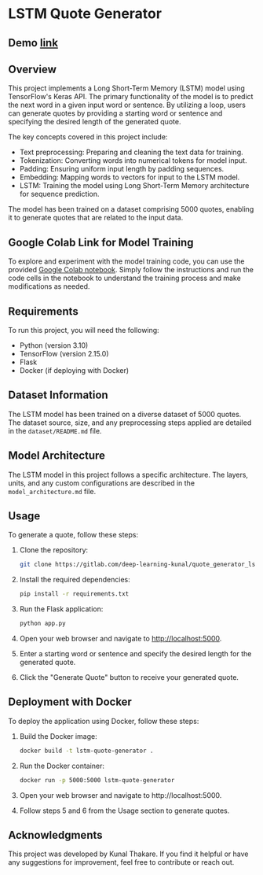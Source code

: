 # LSTM Quote Generator

## Demo [link](https://quote-generator-lstm-kunal.onrender.com)

## Overview

This project implements a Long Short-Term Memory (LSTM) model using TensorFlow's Keras API. The primary functionality of the model is to predict the next word in a given input word or sentence. By utilizing a loop, users can generate quotes by providing a starting word or sentence and specifying the desired length of the generated quote.

The key concepts covered in this project include:

- Text preprocessing: Preparing and cleaning the text data for training.
- Tokenization: Converting words into numerical tokens for model input.
- Padding: Ensuring uniform input length by padding sequences.
- Embedding: Mapping words to vectors for input to the LSTM model.
- LSTM: Training the model using Long Short-Term Memory architecture for sequence prediction.

The model has been trained on a dataset comprising 5000 quotes, enabling it to generate quotes that are related to the input data.

## Google Colab Link for Model Training

To explore and experiment with the model training code, you can use the provided [Google Colab notebook](https://colab.research.google.com/drive/1W9kgorcb39qiOHYCOiIIA7z-tav6aqbN). Simply follow the instructions and run the code cells in the notebook to understand the training process and make modifications as needed.

## Requirements

To run this project, you will need the following:

- Python (version 3.10)
- TensorFlow (version 2.15.0)
- Flask 
- Docker (if deploying with Docker)

## Dataset Information

The LSTM model has been trained on a diverse dataset of 5000 quotes. The dataset source, size, and any preprocessing steps applied are detailed in the `dataset/README.md` file.

## Model Architecture

The LSTM model in this project follows a specific architecture. The layers, units, and any custom configurations are described in the `model_architecture.md` file.

## Usage

To generate a quote, follow these steps:

1. Clone the repository:

   ```bash
   git clone https://gitlab.com/deep-learning-kunal/quote_generator_lstm.git
   ```

2. Install the required dependencies:
   ```bash
   pip install -r requirements.txt
   ```
3. Run the Flask application:
   ```bash
   python app.py
   ```

4. Open your web browser and navigate to [http://localhost:5000](http://localhost:5000).

5. Enter a starting word or sentence and specify the desired length for the generated quote.

6. Click the "Generate Quote" button to receive your generated quote.

## Deployment with Docker
To deploy the application using Docker, follow these steps:

1. Build the Docker image:

   ```bash
   docker build -t lstm-quote-generator .
3. Run the Docker container:
   ```bash
   docker run -p 5000:5000 lstm-quote-generator
4. Open your web browser and navigate to http://localhost:5000.

5. Follow steps 5 and 6 from the Usage section to generate quotes.

## Acknowledgments
This project was developed by Kunal Thakare. If you find it helpful or have any suggestions for improvement, feel free to contribute or reach out.
